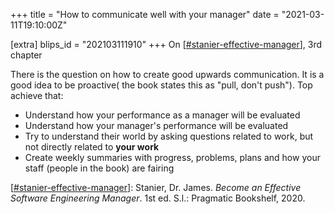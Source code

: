 +++
title = "How to communicate well with your manager"
date = "2021-03-11T19:10:00Z"

[extra]
blips_id = "202103111910"
+++
On [[#stanier-effective-manager](/blips/tags/stanier-effective-manager)], 3rd chapter

There is the question on how to create good upwards communication. It is a good idea to be proactive( the book states this as "pull, don't push"). Top achieve that:

- Understand how your performance as a manager will be evaluated
- Understand how your manager's performance will be evaluated
- Try to understand their world by asking questions related to work, but not directly related to **your work**
- Create weekly summaries with progress, problems, plans and how your staff (people in the book) are fairing

[[#stanier-effective-manager](/blips/tags/stanier-effective-manager)]: Stanier, Dr. James. _Become an Effective Software Engineering Manager_. 1st ed. S.l.: Pragmatic Bookshelf, 2020.
